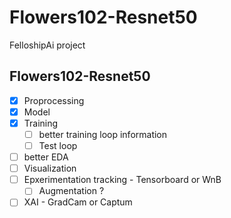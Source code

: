 # Flowers102-Resnet50
 FelloshipAi project

## Flowers102-Resnet50

- [x] Proprocessing 
- [x] Model 
- [x] Training
  - [ ] better training loop information
  - [ ] Test loop
- [ ] better EDA
- [ ] Visualization 
- [ ] Epxerimentation tracking - Tensorboard or WnB
  - [ ] Augmentation ? 
- [ ] XAI - GradCam or Captum